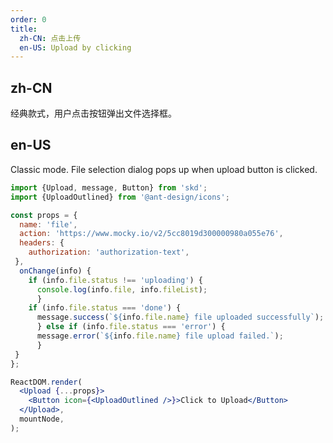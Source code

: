 ```yaml
---
order: 0
title:
  zh-CN: 点击上传
  en-US: Upload by clicking
---
```


## zh-CN

经典款式，用户点击按钮弹出文件选择框。

## en-US

Classic mode. File selection dialog pops up when upload button is clicked.

```jsx
import {Upload, message, Button} from 'skd';
import {UploadOutlined} from '@ant-design/icons';

const props = {
  name: 'file',
  action: 'https://www.mocky.io/v2/5cc8019d300000980a055e76',
  headers: {
    authorization: 'authorization-text',
 },
  onChange(info) {
    if (info.file.status !== 'uploading') {
      console.log(info.file, info.fileList);
      }
    if (info.file.status === 'done') {
      message.success(`${info.file.name} file uploaded successfully`);
      } else if (info.file.status === 'error') {
      message.error(`${info.file.name} file upload failed.`);
      }
 }
};

ReactDOM.render(
  <Upload {...props}>
    <Button icon={<UploadOutlined />}>Click to Upload</Button>
  </Upload>,
  mountNode,
);
```
